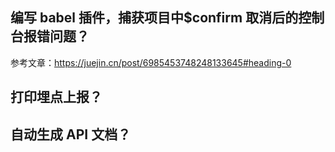 ## 编写 babel 插件，捕获项目中$confirm 取消后的控制台报错问题？

参考文章：https://juejin.cn/post/6985453748248133645#heading-0

## 打印埋点上报？

## 自动生成 API 文档？

